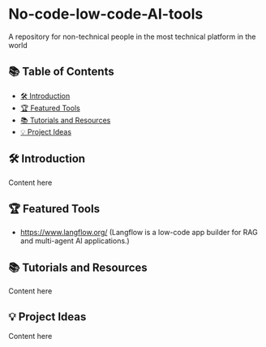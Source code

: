 # No-code-low-code-AI-tools
A repository for non-technical people in the most technical platform in the world

## 📚 Table of Contents
- [🛠️ Introduction](#-Introduction)
- [🏆 Featured Tools](#-Featured-Tools)
- [📚 Tutorials and Resources](#-Tutorials-and-Resources)
- [💡 Project Ideas](#-Project-Ideas)

## 🛠️ Introduction
Content here
## 🏆 Featured Tools
- https://www.langflow.org/ (Langflow is a low-code app builder for RAG and multi-agent AI applications.) 
## 📚 Tutorials and Resources
Content here
## 💡 Project Ideas
Content here

